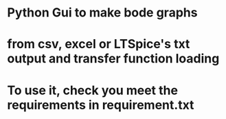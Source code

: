 # Python Gui to make bode graphs
# from csv, excel or LTSpice's txt output and transfer function loading  
# To use it, check you meet the requirements in requirement.txt
